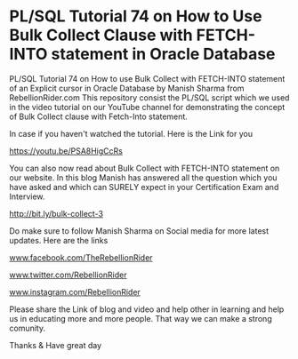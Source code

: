 # PL/SQL Tutorial 74 on How to Use Bulk Collect Clause with FETCH-INTO statement in Oracle Database

PL/SQL Tutorial 74 on How to use Bulk Collect with FETCH-INTO statement of an Explicit cursor in Oracle Database by Manish Sharma from RebellionRider.com
This repository consist the PL/SQL script which we used in the video tutorial on our YouTube channel for demonstrating the concept of Bulk Collect clause with Fetch-Into statement.

In case if you haven't watched the tutorial. Here is the Link for you

https://youtu.be/PSA8HigCcRs

You can also now read about Bulk Collect with FETCH-INTO statement on our website.
In this blog Manish has answered all the question which you have asked and 
which can SURELY expect in your Certification Exam and Interview.

http://bit.ly/bulk-collect-3

Do make sure to follow Manish Sharma on Social media for more latest updates. Here are the links

www.facebook.com/TheRebellionRider

www.twitter.com/RebellionRider

www.instagram.com/RebellionRider

Please share the Link of blog and video and help other in learning and help us in educating more and more people. That way we can make a strong comunity.

Thanks & Have great day
